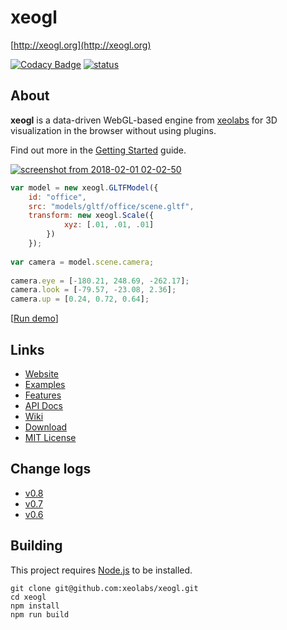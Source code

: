 # xeogl

[http://xeogl.org](http://xeogl.org)

[![Codacy Badge](https://api.codacy.com/project/badge/grade/a834272d6bf448f7a77947d7b784f261)](https://www.codacy.com/app/lindsay-kay/xeogl)
[![status](https://img.shields.io/badge/glTF-2%2E0-green.svg?style=flat)](https://github.com/KhronosGroup/glTF)

## About

**xeogl** is a data-driven WebGL-based engine from [xeolabs](http://xeolabs.com) for 3D visualization in the browser without using plugins.

Find out more in the [Getting Started](https://github.com/xeolabs/xeogl/wiki/Getting-Started) guide.

[![screenshot from 2018-02-01 02-02-50](http://xeogl.org/assets/images/screenshots/officePlan.png)](http://xeogl.org/examples/#importing_gltf_OfficePlan)

````JavaScript
var model = new xeogl.GLTFModel({
    id: "office",
    src: "models/gltf/office/scene.gltf",
    transform: new xeogl.Scale({
            xyz: [.01, .01, .01]
        })
    });
    
var camera = model.scene.camera;
    
camera.eye = [-180.21, 248.69, -262.17];
camera.look = [-79.57, -23.08, 2.36];
camera.up = [0.24, 0.72, 0.64];
````

[[Run demo](http://xeogl.org/examples/#importing_gltf_OfficePlan)]

## Links 

 - [Website](http://xeogl.org)
 - [Examples](http://xeogl.org/examples)
 - [Features](http://xeogl.org#features)
 - [API Docs](http://xeogl.org/docs/index.html)
 - [Wiki](https://github.com/xeolabs/xeogl/wiki)
 - [Download](https://github.com/xeolabs/xeogl/archive/master.zip)
 - [MIT License](https://github.com/xeolabs/xeogl/blob/master/LICENSE)
 
## Change logs
 
 - [v0.8](https://github.com/xeolabs/xeogl/wiki/Updates-in-xeogl-V0.8)
 - [v0.7](https://github.com/xeolabs/xeogl/wiki/Updates-in-xeogl-V0.7)
 - [v0.6](https://github.com/xeolabs/xeogl/wiki/API-Changes-7-Sep-2017)
 
## Building
 
This project requires [Node.js](https://nodejs.org/en/download/) to be installed.

````
git clone git@github.com:xeolabs/xeogl.git
cd xeogl
npm install
npm run build 
````
